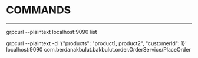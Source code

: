 # COMMANDS
---------------
grpcurl --plaintext localhost:9090 list

grpcurl --plaintext -d '{"products": "product1, product2", "customerId": 1}' localhost:9090 com.berdanakbulut.bakbulut.order.OrderService/PlaceOrder

